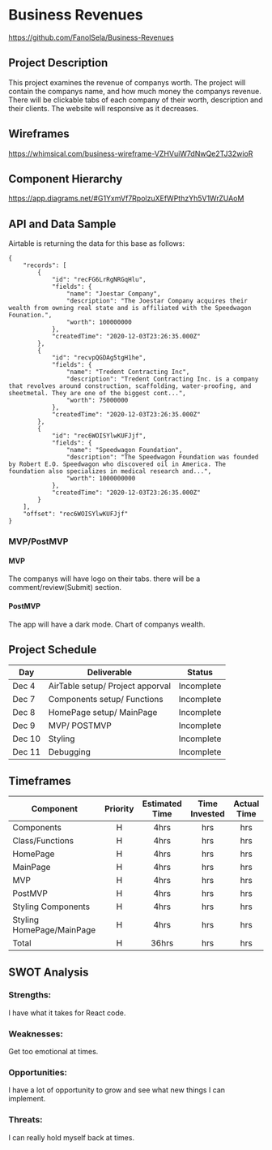 # Business Revenues

https://github.com/FanolSela/Business-Revenues

## Project Description

This project examines the revenue of companys worth. The project will contain the companys name, and how much money the companys revenue. There will be clickable tabs of each company of their worth, description and their clients. The website will responsive as it decreases.

## Wireframes

https://whimsical.com/business-wireframe-VZHVuiW7dNwQe2TJ32wioR

## Component Hierarchy

https://app.diagrams.net/#G1YxmVf7RpolzuXEfWPthzYh5V1WrZUAoM

## API and Data Sample



Airtable is returning the data for this base as follows:

```
{
    "records": [
        {
            "id": "recFG6LrRgNRGqHlu",
            "fields": {
                "name": "Joestar Company",
                "description": "The Joestar Company acquires their wealth from owning real state and is affiliated with the Speedwagon Founation.",
                "worth": 100000000
            },
            "createdTime": "2020-12-03T23:26:35.000Z"
        },
        {
            "id": "recvpQGDAg5tgH1he",
            "fields": {
                "name": "Tredent Contracting Inc",
                "description": "Tredent Contracting Inc. is a company that revolves around construction, scaffolding, water-proofing, and sheetmetal. They are one of the biggest cont...",
                "worth": 75000000
            },
            "createdTime": "2020-12-03T23:26:35.000Z"
        },
        {
            "id": "rec6WOISYlwKUFJjf",
            "fields": {
                "name": "Speedwagon Foundation",
                "description": "The Speedwagon Foundation was founded by Robert E.O. Speedwagon who discovered oil in America. The foundation also specializes in medical research and...",
                "worth": 1000000000
            },
            "createdTime": "2020-12-03T23:26:35.000Z"
        }
    ],
    "offset": "rec6WOISYlwKUFJjf"
}

```

### MVP/PostMVP

#### MVP

The companys will have logo on their tabs.
there will be a comment/review(Submit) section.


#### PostMVP

The app will have a dark mode.
Chart of companys wealth.

## Project Schedule

| Day      | Deliverable                                | Status     |
| -------- | ------------------------------------------ | --------   |
| Dec 4    |  AirTable setup/ Project apporval          | Incomplete |
| Dec 7    |  Components setup/ Functions               | Incomplete |
| Dec 8    |  HomePage setup/ MainPage                  | Incomplete |
| Dec 9    |  MVP/ POSTMVP                              | Incomplete |
| Dec 10   |  Styling                                   | Incomplete |
| Dec 11   |  Debugging                                 | Incomplete |

## Timeframes

| Component                 | Priority | Estimated Time | Time Invested | Actual Time |
| ------------------------- | :------: | :------------: | :-----------: | :---------: |
| Components                |    H     |      4hrs      |      hrs      |     hrs     |
| Class/Functions           |    H     |      4hrs      |      hrs      |     hrs     |
| HomePage                  |    H     |      4hrs      |      hrs      |     hrs     |
| MainPage                  |    H     |      4hrs      |      hrs      |     hrs     |
| MVP                       |    H     |      4hrs      |      hrs      |     hrs     |
| PostMVP                   |    H     |      4hrs      |      hrs      |     hrs     |
| Styling Components        |    H     |      4hrs      |      hrs      |     hrs     |
| Styling HomePage/MainPage |    H     |      4hrs      |      hrs      |     hrs     |
| Total                     |    H     |      36hrs     |      hrs      |     hrs     |

## SWOT Analysis

### Strengths:

I have what it takes for React code.

### Weaknesses:

Get too emotional at times.

### Opportunities:

I have a lot of opportunity to grow and see what new things I can implement.

### Threats:

I can really hold myself back at times.
